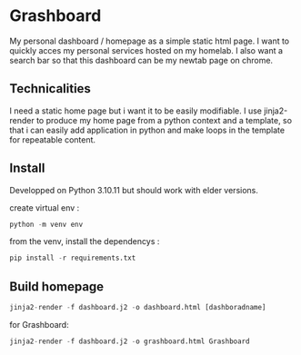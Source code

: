 # Grashboard

My personal dashboard / homepage as a simple static html page.
I want to quickly acces my personal services hosted on my homelab.
I also want a search bar so that this dashboard can be my newtab page on chrome.

## Technicalities

I need a static home page but i want it to be easily modifiable.
I use jinja2-render to produce my home page from a python context and a template, so that i can easily add application in python and make loops in the template for repeatable content.

## Install

Developped on Python 3.10.11 but should work with elder versions.

create virtual env :

```py
python -m venv env
```

from the venv, install the dependencys :

```py
pip install -r requirements.txt
```

## Build homepage

```py
jinja2-render -f dashboard.j2 -o dashboard.html [dashboradname]
```

for Grashboard:

```py
jinja2-render -f dashboard.j2 -o grashboard.html Grashboard
```
